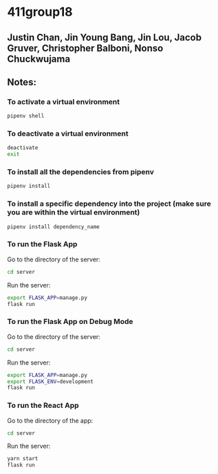 # 411group18
## Justin Chan, Jin Young Bang, Jin Lou, Jacob Gruver, Christopher Balboni, Nonso Chuckwujama

## Notes:

### To activate a virtual environment

```bash
pipenv shell
```

### To deactivate a virtual environment

```bash
deactivate
exit
```

### To install all the dependencies from pipenv

```bash
pipenv install
```

### To install a specific dependency into the project (make sure you are within the virtual environment)

```bash
pipenv install dependency_name
```

### To run the Flask App

Go to the directory of the server:
```bash
cd server
```

Run the server:
```bash
export FLASK_APP=manage.py
flask run
```

### To run the Flask App on Debug Mode

Go to the directory of the server:
```bash
cd server
```

Run the server:
```bash
export FLASK_APP=manage.py
export FLASK_ENV=development
flask run
```

### To run the React App

Go to the directory of the app:
```bash
cd server
```

Run the server:
```bash
yarn start
flask run
```

